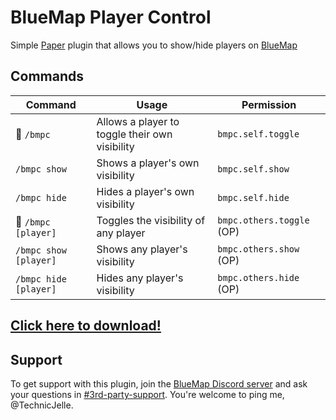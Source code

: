 # BlueMap Player Control

Simple [Paper](https://papermc.io/) plugin that allows you to show/hide players on [BlueMap](https://github.com/BlueMap-Minecraft/BlueMap/)

## Commands
| Command               | Usage                                          | Permission                |
|-----------------------|------------------------------------------------|---------------------------|
| 🚧 `/bmpc`            | Allows a player to toggle their own visibility | `bmpc.self.toggle`        |
| `/bmpc show`          | Shows a player's own visibility                | `bmpc.self.show`          |
| `/bmpc hide`          | Hides a player's own visibility                | `bmpc.self.hide`          |
| 🚧 `/bmpc [player]`   | Toggles the visibility of any player           | `bmpc.others.toggle` (OP) |
| `/bmpc show [player]` | Shows any player's visibility                  | `bmpc.others.show` (OP)   |
| `/bmpc hide [player]` | Hides any player's visibility                  | `bmpc.others.hide` (OP)   |

## [Click here to download!](../../releases/latest)

## Support

To get support with this plugin, join the [BlueMap Discord server](https://bluecolo.red/map-discord) and ask your questions in [#3rd-party-support](https://discord.com/channels/665868367416131594/863844716047106068). You're welcome to ping me, @TechnicJelle.
